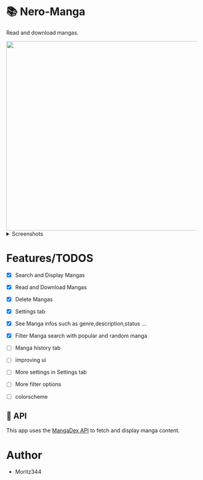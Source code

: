 # 📚 Nero-Manga
Read and download mangas.

<image src="https://github.com/user-attachments/assets/98824e90-8684-4679-ac96-aceb4fe161f0" width="600" height="500">

</details>
<details>
<summary>Screenshots</summary>

![app](https://github.com/user-attachments/assets/765b2612-11a8-4e77-9e5c-8a47456f689a)

![chapter_screen](https://github.com/user-attachments/assets/4e44a892-914c-4c52-8646-32bfe4b47537)


</details>

# Features/TODOS
- [x] Search and Display Mangas
- [x] Read and Download Mangas
- [x] Delete Mangas
- [x] Settings tab
- [x] See Manga infos such as genre,description,status ...
- [x] Filter Manga search with popular and random manga
- [ ] Manga history tab 
- [ ] improving ui
- [ ] More settings in Settings tab
- [ ] More filter options
- [ ] colorscheme


## 🔌 API

This app uses the [MangaDex API](https://api.mangadex.org) to fetch and display manga content.



# Author
- Moritz344

